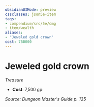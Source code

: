 ```yaml
---
obsidianUIMode: preview
cssclasses: json5e-item
tags:
- compendium/src/5e/dmg
- item/wealth
aliases: 
- "Jeweled gold crown"
cost: 750000
---
```

# Jeweled gold crown
*Treasure*  

- **Cost**: 7,500 gp

*Source: Dungeon Master's Guide p. 135*